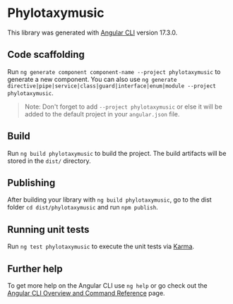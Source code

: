 # Phylotaxymusic

This library was generated with [Angular CLI](https://github.com/angular/angular-cli) version 17.3.0.

## Code scaffolding

Run `ng generate component component-name --project phylotaxymusic` to generate a new component. You can also use `ng generate directive|pipe|service|class|guard|interface|enum|module --project phylotaxymusic`.
> Note: Don't forget to add `--project phylotaxymusic` or else it will be added to the default project in your `angular.json` file. 

## Build

Run `ng build phylotaxymusic` to build the project. The build artifacts will be stored in the `dist/` directory.

## Publishing

After building your library with `ng build phylotaxymusic`, go to the dist folder `cd dist/phylotaxymusic` and run `npm publish`.

## Running unit tests

Run `ng test phylotaxymusic` to execute the unit tests via [Karma](https://karma-runner.github.io).

## Further help

To get more help on the Angular CLI use `ng help` or go check out the [Angular CLI Overview and Command Reference](https://angular.io/cli) page.
